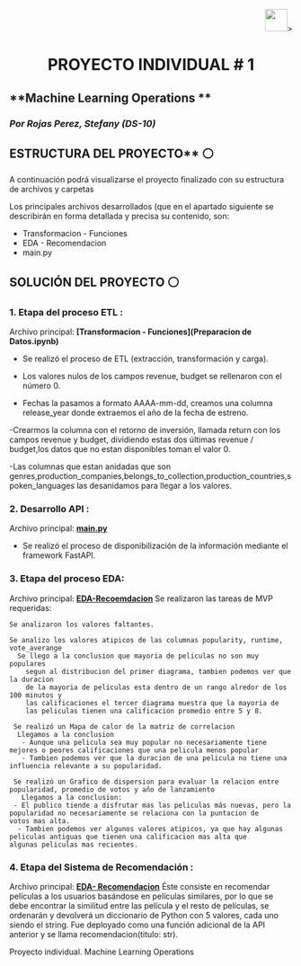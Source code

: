 <p align=right><img src=https://th.bing.com/th/id/OIP.CUqEPGqSzaHYWS3lfwSqJwHaHa? height=40>><p>

# <h1 align=center> **PROYECTO INDIVIDUAL # 1**</h1>

## **Machine Learning Operations ** 
### *Por Rojas Perez, Stefany (DS-10)*


## ESTRUCTURA DEL PROYECTO** :white_circle:

A continuación podrá visualizarse el proyecto finalizado con su estructura de archivos y carpetas

Los principales archivos desarrollados (que en el apartado siguiente se describirán en forma detallada y precisa su contenido, son:
- Transformacion - Funciones
- EDA - Recomendacion
- main.py

## SOLUCIÓN DEL PROYECTO :white_circle:

### 1. Etapa del proceso ETL :

Archivo principal: **[Transformacion - Funciones](Preparacion de Datos.ipynb)**
- Se realizó el proceso de ETL (extracción, transformación y carga).

- Los valores nulos de los campos revenue, budget se rellenaron con el número 0.

- Fechas  la pasamos a formato AAAA-mm-dd, creamos una columna  release_year donde extraemos el año de la fecha de estreno.

-Crearmos la columna con el retorno de inversión, llamada return con los campos revenue y budget, 
dividiendo estas dos últimas revenue / budget,los datos que no estan disponibles toman el valor 0.

-Las columnas que estan anidadas que son genres,production_companies,belongs_to_collection,production_countries,spoken_languages las 
desanidamos para llegar a los valores.

### 2. Desarrollo API :

Archivo principal: **[main.py](main.py)**
- Se realizó el proceso de disponibilización de la información mediante el framework FastAPI.

### 3. Etapa del proceso EDA:
Archivo principal: **[EDA-Recoemdacion](EDA.ipynb)**
Se realizaron las tareas de MVP requeridas:
 
    Se analizaron los valores faltantes.
    
    Se analizo los valores atipicos de las columnas popularity, runtime, vote_averange 
      Se llego a la conclusion que mayoria de peliculas no son muy populares 
        segun al distribucion del primer diagrama, tambien podemos ver que la duracion 
        de la mayoria de peliculas esta dentro de un rango alredor de los 100 minutos y 
        las calificaciones el tercer diagrama muestra que la mayoria de 
        las peliculas tienen una calificacion promedio entre 5 y 8. 
        
     Se realizó un Mapa de calor de la matriz de correlacion 
      Llegamos a la conclusion
       - Aunque una pelicula sea muy popular no necesariamente tiene mejores o peores calificaciones que una pelicula menos popular 
       - Tambien podemos ver que la duracion de una pelicula no tiene una influencia relevante a su popularidad.
       
     Se realizó un Grafico de dispersion para evaluar la relacion entre popularidad, promedio de votos y año de lanzamiento 
       Llegamos a la conclusion:
     - El publico tiende a disfrutar mas las peliculas más nuevas, pero la popularidad no necesariamente se relaciona con la puntacion de        votos mas alta.
      - Tambien podemos ver algunos valores atipicos, ya que hay algunas peliculas antiguas que tienen una calificacion mas alta que           algunas peliculas mas recientes.

### 4. Etapa del Sistema de Recomendación :
Archivo principal: **[EDA- Recomendacion](recomendacion.ipynb)**
Éste consiste en recomendar películas a los usuarios basándose en películas similares, por lo que se debe encontrar la similitud entre las película y el resto de películas, se ordenarán y devolverá un diccionario de Python con 5 valores, cada uno siendo el string. Fue deployado como una función adicional de la API anterior y se llama recomendacion(titulo: str).



Proyecto individual. Machine Learning Operations

